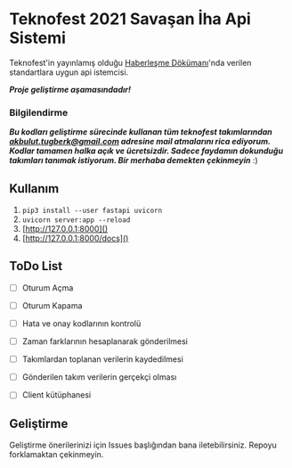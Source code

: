 # Teknofest 2021 Savaşan İha Api Sistemi

Teknofest'in yayınlamış olduğu [Haberleşme Dökümanı](https://teknofest.org/upload/0033aaf090489e512c554d7a565470cb.pdf)'nda verilen standartlara uygun api istemcisi. 

***Proje geliştirme aşamasındadır!***

### Bilgilendirme
***Bu kodları geliştirme sürecinde kullanan tüm teknofest takımlarından [akbulut.tugberk@gmail.com]() adresine mail atmalarını rica ediyorum. Kodlar tamamen halka açık ve ücretsizdir. Sadece faydamın dokunduğu takımları tanımak istiyorum. Bir merhaba demekten çekinmeyin*** :)
## Kullanım

1. `pip3 install --user fastapi uvicorn`
2. `uvicorn server:app --reload`
3. [http://127.0.0.1:8000]()
4. [http://127.0.0.1:8000/docs]()

## ToDo List

- [ ] Oturum Açma
- [ ] Oturum Kapama
- [ ] Hata ve onay kodlarının kontrolü
- [ ] Zaman farklarının hesaplanarak gönderilmesi
- [ ] Takımlardan toplanan verilerin kaydedilmesi
- [ ] Gönderilen takım verilerin gerçekçi olması
- [ ] Client kütüphanesi


## Geliştirme
Geliştirme önerilerinizi için Issues başlığından bana iletebilirsiniz. Repoyu forklamaktan çekinmeyin. 

